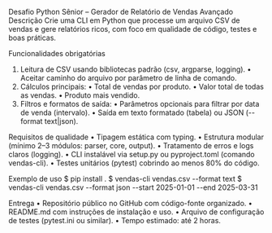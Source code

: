 Desafio Python Sênior – Gerador de Relatório de Vendas Avançado
Descrição
Crie uma CLI em Python que processe um arquivo CSV de vendas e gere relatórios ricos, com foco
em qualidade de código, testes e boas práticas.

Funcionalidades obrigatórias
1. Leitura de CSV usando bibliotecas padrão (csv, argparse, logging).
• Aceitar caminho do arquivo por parâmetro de linha de comando.
2. Cálculos principais:
• Total de vendas por produto.
• Valor total de todas as vendas.
• Produto mais vendido.
3. Filtros e formatos de saída:
• Parâmetros opcionais para filtrar por data de venda (intervalo).
• Saída em texto formatado (tabela) ou JSON (--format text|json).

Requisitos de qualidade
• Tipagem estática com typing.
• Estrutura modular (mínimo 2–3 módulos: parser, core, output).
• Tratamento de erros e logs claros (logging).
• CLI instalável via setup.py ou pyproject.toml (comando vendas-cli).
• Testes unitários (pytest) cobrindo ao menos 80% do código.

Exemplo de uso
$ pip install .
$ vendas-cli vendas.csv --format text
$ vendas-cli vendas.csv --format json --start 2025-01-01 --end 2025-03-31

Entrega
• Repositório público no GitHub com código-fonte organizado.
• README.md com instruções de instalação e uso.
• Arquivo de configuração de testes (pytest.ini ou similar).
• Tempo estimado: até 2 horas.